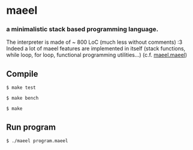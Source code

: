 # maeel
### a minimalistic stack based programming language.

The interpreter is made of ~ 800 LoC (much less without comments) :3 Indeed a lot of maeel features are implemented in itself (stack functions, while loop, for loop, functional programming utilities...) (c.f. [maeel.maeel](maeel.maeel))

## Compile

`$ make test`

`$ make bench`

`$ make`

## Run program

`$ ./maeel program.maeel`